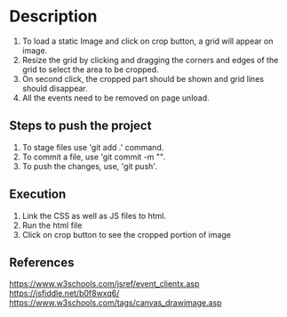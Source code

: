 # Description
1. To load a static Image and click on crop button, a grid will appear on image.
2. Resize the grid by clicking and dragging the corners and edges of the grid to select the area to be cropped.
3. On second click, the cropped part should be shown and grid lines should disappear.
4. All the events need to be removed on page unload.

## Steps to push the project
1. To stage files use 'git add .' command.
2. To commit a file, use 'git commit -m "<Add relevant comment>".
3. To push the changes, use, 'git push'.

## Execution
1. Link the CSS as well as JS files to html.
2. Run the html file
3. Click on crop button to see the cropped portion of image

## References
https://www.w3schools.com/jsref/event_clientx.asp
https://jsfiddle.net/b0f8wxq6/
https://www.w3schools.com/tags/canvas_drawimage.asp





